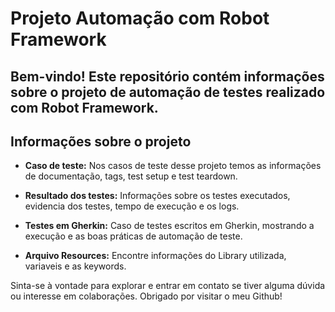 # Projeto Automação com Robot Framework

## Bem-vindo! Este repositório contém informações sobre o projeto de automação de testes realizado com Robot Framework.

## Informações sobre o projeto

- **Caso de teste:** Nos casos de teste desse projeto temos as informações de documentação, tags, test setup e test teardown.

- **Resultado dos testes:** Informações sobre os testes executados, evidencia dos testes, tempo de execução e os logs.

- **Testes em Gherkin:** Caso de testes escritos em Gherkin, mostrando a execução e as boas práticas de automação de teste.

- **Arquivo Resources:** Encontre informações do Library utilizada, variaveis e as keywords.

Sinta-se à vontade para explorar e entrar em contato se tiver alguma dúvida ou interesse em colaborações. Obrigado por visitar o meu Github!
</div>